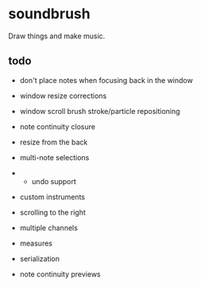 # soundbrush
Draw things and make music.

## todo

* don't place notes when focusing back in the window
* window resize corrections
* window scroll brush stroke/particle repositioning
* note continuity closure

* resize from the back
* multi-note selections
* * undo support

* custom instruments
* scrolling to the right
* multiple channels
* measures
* serialization

* note continuity previews